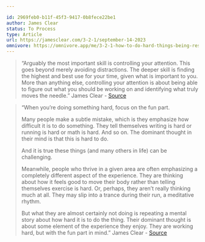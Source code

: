 ```yaml
---

id: 2969feb0-b11f-45f3-9417-0b8fece22be1
author: James Clear
status: To Process
type: Article
url: https://jamesclear.com/3-2-1/september-14-2023
omnivore: https://omnivore.app/me/3-2-1-how-to-do-hard-things-being-resourceful-and-the-value-of-s-18a94b098c3
---
```



> “Arguably the most important skill is controlling your attention. This goes beyond merely avoiding distractions. The deeper skill is finding the highest and best use for your time, given what is important to you. More than anything else, controlling your attention is about being able to figure out what you should be working on and identifying what truly moves the needle.” 
> James Clear - [Source](https://jamesclear.com/3-2-1/september-14-2023) 


> “When you’re doing something hard, focus on the fun part.
> 
> Many people make a subtle mistake, which is they emphasize how difficult it is to do something. They tell themselves writing is hard or running is hard or math is hard. And so on. The dominant thought in their mind is that this is hard to do.
> 
> And it is true these things (and many others in life) can be challenging.
> 
> Meanwhile, people who thrive in a given area are often emphasizing a completely different aspect of the experience. They are thinking about how it feels good to move their body rather than telling themselves exercise is hard. Or, perhaps, they aren’t really thinking much at all. They may slip into a trance during their run, a meditative rhythm.
> 
> But what they are almost certainly not doing is repeating a mental story about how hard it is to do the thing. Their dominant thought is about some element of the experience they enjoy. They are working hard, but with the fun part in mind.” 
> James Clear - [Source](https://jamesclear.com/3-2-1/september-14-2023) 

